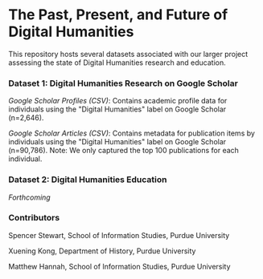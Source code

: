 # The Past, Present, and Future of Digital Humanities
This repository hosts several datasets associated with our larger project assessing the state of Digital Humanities research and education. 

### Dataset 1: Digital Humanities Research on Google Scholar

*Google Scholar Profiles (CSV)*: Contains academic profile data for individuals using the "Digital Humanities" label on Google Scholar (n=2,646). 

*Google Scholar Articles (CSV)*: Contains metadata for publication items by individuals using the "Digital Humanities" label on Google Scholar (n=90,786). Note: We only captured the top 100 publications for each individual. 

### Dataset 2: Digital Humanities Education

*Forthcoming*

### Contributors
Spencer Stewart, School of Information Studies, Purdue University

Xuening Kong, Department of History, Purdue University

Matthew Hannah, School of Information Studies, Purdue University

